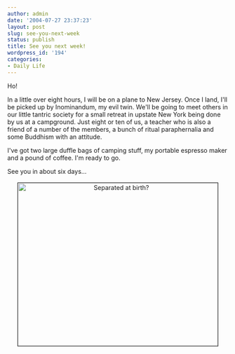 ```yaml
---
author: admin
date: '2004-07-27 23:37:23'
layout: post
slug: see-you-next-week
status: publish
title: See you next week!
wordpress_id: '194'
categories:
- Daily Life
---
```

<p>Ho!</p><p>In a little over eight hours, I will be on a plane to New Jersey. Once I land, I&#39;ll be picked up by Inominandum, my evil twin. We&#39;ll be going to meet others in our little tantric society for a small retreat in upstate New York being done by us at a campground. Just eight or ten of us, a teacher who is also a friend of a number of the members, a bunch of ritual paraphernalia and some Buddhism with an attitude.</p><p>I&#39;ve got two large duffle bags of camping stuff, my portable espresso maker 
and a pound of coffee. I&#39;m ready to go.</p><p>See you in about six days...</p><p align="center"><img border="1" src="http://www.arcanology.com/images/twins5-smaller.jpg" width="456" height="372" alt="Separated at birth?" hspace="3" vspace="3"></p>
